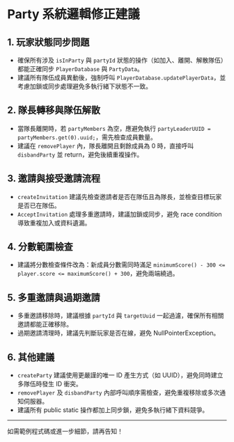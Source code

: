 # Party 系統邏輯修正建議

## 1. 玩家狀態同步問題
- 確保所有涉及 `isInParty` 與 `partyId` 狀態的操作（如加入、離開、解散隊伍）都能正確同步 `PlayerDatabase` 與 `PartyData`。
- 建議所有隊伍成員異動後，強制呼叫 `PlayerDatabase.updatePlayerData`，並考慮加鎖或同步處理避免多執行緒下狀態不一致。

## 2. 隊長轉移與隊伍解散
- 當隊長離開時，若 `partyMembers` 為空，應避免執行 `partyLeaderUUID = partyMembers.get(0).uuid;`，需先檢查成員數量。
- 建議在 `removePlayer` 內，隊長離開且剩餘成員為 0 時，直接呼叫 `disbandParty` 並 return，避免後續重複操作。

## 3. 邀請與接受邀請流程
- `createInvitation` 建議先檢查邀請者是否在隊伍且為隊長，並檢查目標玩家是否已在隊伍。
- `AcceptInvitation` 處理多重邀請時，建議加鎖或同步，避免 race condition 導致重複加入或資料遺漏。

## 4. 分數範圍檢查
- 建議將分數檢查條件改為：新成員分數需同時滿足 `minimumScore() - 300 <= player.score <= maximumScore() + 300`，避免兩端繞過。

## 5. 多重邀請與過期邀請
- 多重邀請移除時，建議根據 `partyId` 與 `targetUuid` 一起過濾，確保所有相關邀請都能正確移除。
- 過期邀請清理時，建議先判斷玩家是否在線，避免 NullPointerException。

## 6. 其他建議
- `createParty` 建議使用更嚴謹的唯一 ID 產生方式（如 UUID），避免同時建立多隊伍時發生 ID 衝突。
- `removePlayer` 及 `disbandParty` 內部呼叫順序需檢查，避免重複移除或多次通知伺服器。
- 建議所有 public static 操作都加上同步鎖，避免多執行緒下資料競爭。

---
如需範例程式碼或進一步細節，請再告知！
